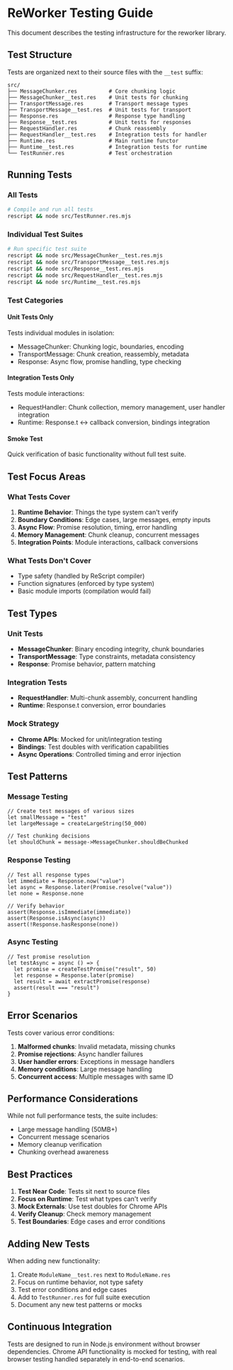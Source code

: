 # ReWorker Testing Guide

This document describes the testing infrastructure for the reworker library.

## Test Structure

Tests are organized next to their source files with the `__test` suffix:

```
src/
├── MessageChunker.res          # Core chunking logic
├── MessageChunker__test.res    # Unit tests for chunking
├── TransportMessage.res        # Transport message types
├── TransportMessage__test.res  # Unit tests for transport
├── Response.res                # Response type handling
├── Response__test.res          # Unit tests for responses
├── RequestHandler.res          # Chunk reassembly
├── RequestHandler__test.res    # Integration tests for handler
├── Runtime.res                 # Main runtime functor
├── Runtime__test.res           # Integration tests for runtime
└── TestRunner.res              # Test orchestration
```

## Running Tests

### All Tests
```bash
# Compile and run all tests
rescript && node src/TestRunner.res.mjs
```

### Individual Test Suites
```bash
# Run specific test suite
rescript && node src/MessageChunker__test.res.mjs
rescript && node src/TransportMessage__test.res.mjs
rescript && node src/Response__test.res.mjs
rescript && node src/RequestHandler__test.res.mjs
rescript && node src/Runtime__test.res.mjs
```

### Test Categories

#### Unit Tests Only
Tests individual modules in isolation:
- MessageChunker: Chunking logic, boundaries, encoding
- TransportMessage: Chunk creation, reassembly, metadata
- Response: Async flow, promise handling, type checking

#### Integration Tests Only
Tests module interactions:
- RequestHandler: Chunk collection, memory management, user handler integration
- Runtime: Response.t ↔ callback conversion, bindings integration

#### Smoke Test
Quick verification of basic functionality without full test suite.

## Test Focus Areas

### What Tests Cover
1. **Runtime Behavior**: Things the type system can't verify
2. **Boundary Conditions**: Edge cases, large messages, empty inputs
3. **Async Flow**: Promise resolution, timing, error handling
4. **Memory Management**: Chunk cleanup, concurrent messages
5. **Integration Points**: Module interactions, callback conversions

### What Tests Don't Cover
- Type safety (handled by ReScript compiler)
- Function signatures (enforced by type system)
- Basic module imports (compilation would fail)

## Test Types

### Unit Tests
- **MessageChunker**: Binary encoding integrity, chunk boundaries
- **TransportMessage**: Type constraints, metadata consistency
- **Response**: Promise behavior, pattern matching

### Integration Tests
- **RequestHandler**: Multi-chunk assembly, concurrent handling
- **Runtime**: Response.t conversion, error boundaries

### Mock Strategy
- **Chrome APIs**: Mocked for unit/integration testing
- **Bindings**: Test doubles with verification capabilities
- **Async Operations**: Controlled timing and error injection

## Test Patterns

### Message Testing
```rescript
// Create test messages of various sizes
let smallMessage = "test"
let largeMessage = createLargeString(50_000)

// Test chunking decisions
let shouldChunk = message->MessageChunker.shouldBeChunked
```

### Response Testing
```rescript
// Test all response types
let immediate = Response.now("value")
let async = Response.later(Promise.resolve("value"))
let none = Response.none

// Verify behavior
assert(Response.isImmediate(immediate))
assert(Response.isAsync(async))
assert(!Response.hasResponse(none))
```

### Async Testing
```rescript
// Test promise resolution
let testAsync = async () => {
  let promise = createTestPromise("result", 50)
  let response = Response.later(promise)
  let result = await extractPromise(response)
  assert(result === "result")
}
```

## Error Scenarios

Tests cover various error conditions:
1. **Malformed chunks**: Invalid metadata, missing chunks
2. **Promise rejections**: Async handler failures
3. **User handler errors**: Exceptions in message handlers
4. **Memory conditions**: Large message handling
5. **Concurrent access**: Multiple messages with same ID

## Performance Considerations

While not full performance tests, the suite includes:
- Large message handling (50MB+)
- Concurrent message scenarios
- Memory cleanup verification
- Chunking overhead awareness

## Best Practices

1. **Test Near Code**: Tests sit next to source files
2. **Focus on Runtime**: Test what types can't verify
3. **Mock Externals**: Use test doubles for Chrome APIs
4. **Verify Cleanup**: Check memory management
5. **Test Boundaries**: Edge cases and error conditions

## Adding New Tests

When adding new functionality:

1. Create `ModuleName__test.res` next to `ModuleName.res`
2. Focus on runtime behavior, not type safety
3. Test error conditions and edge cases
4. Add to `TestRunner.res` for full suite execution
5. Document any new test patterns or mocks

## Continuous Integration

Tests are designed to run in Node.js environment without browser dependencies. Chrome API functionality is mocked for testing, with real browser testing handled separately in end-to-end scenarios.
